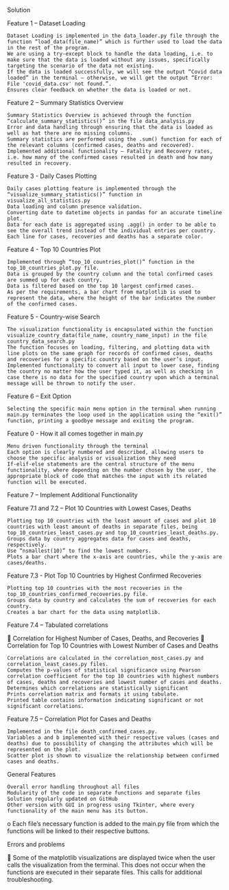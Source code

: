 Solution

Feature 1 – Dataset Loading

 	Dataset Loading is implemented in the data_loader.py file through the function “load_data(file_name)” which is further used to load the data in the rest of the program.
 	We are using a try-except block to handle the data loading, i.e. to make sure that the data is loaded without any issues, specifically targeting the scenario of the data not existing.
 	If the data is loaded successfully, we will see the output “Covid data loaded” in the terminal – otherwise, we will get the output “Error: File 'covid_data.csv' not found.”. 
 	Ensures clear feedback on whether the data is loaded or not.

Feature 2 – Summary Statistics Overview

 	Summary Statistics Overview is achieved through the function “calculate_summary_statistics()” in the file data_analysis.py
 	Error and data handling through ensuring that the data is loaded as well as hat there are no missing columns.
 	Summary statistics are performed using the .sum() function for each of the relevant columns (confirmed cases, deaths and recovered).
 	Implemented additional functionality – Fatality and Recovery rates, i.e. how many of the confirmed cases resulted in death and how many resulted in recovery.

Feature 3 - Daily Cases Plotting

 	Daily cases plotting feature is implemented through the “visualize_summary_statistics()” function in visualize_all_statistics.py
 	Data loading and column presence validation.
 	Converting date to datetime objects in pandas for an accurate timeline plot.
 	Data for each date is aggregated using .agg() in order to be able to see the overall trend instead of the individual entries per country.
 	Each line for cases, recoveries and deaths has a separate color.

Feature 4 - Top 10 Countries Plot

 	Implemented through “top_10_countries_plot()” function in the top_10_countries_plot.py file.
 	Data is grouped by the country column and the total confirmed cases are summed up for each country.
 	Data is filtered based on the top 10 largest confirmed cases.
 	As per the requirements, a bar chart from matplotlib is used to represent the data, where the height of the bar indicates the number of the confirmed cases.

Feature 5 - Country-wise Search

 	The visualization functionality is encapsulated within the function visualize_country_data(file_name, country_name_input) in the file country_data_search.py
 	The function focuses on loading, filtering, and plotting data with line plots on the same graph for records of confirmed cases, deaths and recoveries for a specific country based on the user’s input.
 	Implemented functionality to convert all input to lower case, finding the country no matter how the user typed it, as well as checking in case there is no data for the specified country upon which a terminal message will be thrown to notify the user.

Feature 6 – Exit Option

 	Selecting the specific main menu option in the terminal when running main.py terminates the loop used in the application using the “exit()” function, printing a goodbye message and exiting the program.

Feature 0 - How it all comes together in main.py

 	Menu driven functionality through the terminal
 	Each option is clearly numbered and described, allowing users to choose the specific analysis or visualization they need
 	If-elif-else statements are the central structure of the menu functionality, where depending on the number chosen by the user, the appropriate block of code that matches the input with its related function will be executed.

Feature 7 – Implement Additional Functionality

Feature 7.1 and 7.2 – Plot 10 Countries with Lowest Cases, Deaths

 	Plotting top 10 countries with the least amount of cases and plot 10 countries with least amount of deaths in separate files, being top_10_countries_least_cases.py and top_10_countries_least_deaths.py.
 	Groups data by country aggregates data for cases and deaths, respectively.
 	Use “nsmallest(10)” to find the lowest numbers.
 	Plots a bar chart where the x-axis are countries, while the y-axis are cases/deaths.

Feature 7.3 - Plot Top 10 Countries by Highest Confirmed Recoveries

 	Plotting top 10 countries with the most recoveries in the top_10_countries_confirmed_recoveries.py file.
 	Groups data by country and calculates the sum of recoveries for each country.
 	Creates a bar chart for the data using matplotlib.

Feature 7.4 – Tabulated correlations

	Correlation for Highest Number of Cases, Deaths, and Recoveries
	Correlation for Top 10 Countries with Lowest Number of Cases and Deaths

 	Correlations are calculated in the correlation_most_cases.py and correlation_least_cases.py files.
 	Computes the p-values of statistical significance using Pearson correlation coefficient for the top 10 countries with highest numbers of cases, deaths and recoveries and lowest number of cases and deaths.
 	Determines which correlations are statistically significant
 	Prints correlation matrix and formats it using tabulate.
 	Printed table contains information indicating significant or not significant correlations.

Feature 7.5 – Correlation Plot for Cases and Deaths

 	Implemented in the file death_confirmed_cases.py. 
 	Variables a and b implemented with their respective values (cases and deaths) due to possibility of changing the attributes which will be represented on the plot.
 	Scatter plot is shown to visualize the relationship between confirmed cases and deaths.

General Features

 	Overall error handling throughout all files
 	Modularity of the code in separate functions and separate files
 	Solution regularly updated on GitHub
 	Other version with GUI in progress using Tkinter, where every functionality of the main menu has its button.
o	Each file’s necessary function is added to the main.py file from which the functions will be linked to their respective buttons.
 
Errors and problems

	Some of the matplotlib visualizations are displayed twice when the user calls the visualization from the terminal. This does not occur when the functions are executed in their separate files. This calls for additional troubleshooting.
